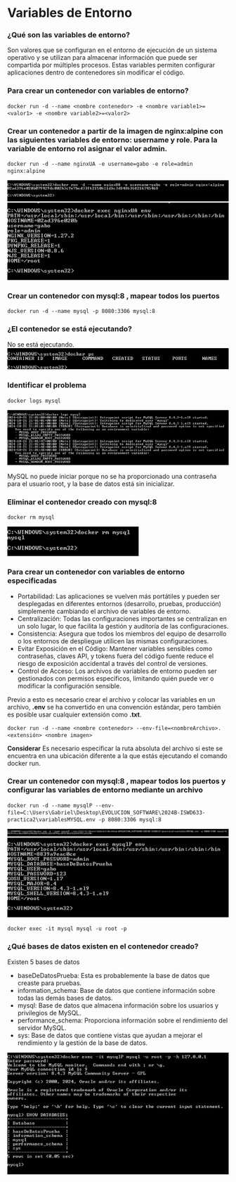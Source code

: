 # Variables de Entorno
### ¿Qué son las variables de entorno?
Son valores que se configuran en el entorno de ejecución de un sistema operativo y se utilizan para almacenar información que puede ser compartida por múltiples procesos. Estas variables permiten configurar aplicaciones dentro de contenedores sin modificar el código. 

### Para crear un contenedor con variables de entorno?

```
docker run -d --name <nombre contenedor> -e <nombre variable1>=<valor1> -e <nombre variable2>=<valor2>
```

### Crear un contenedor a partir de la imagen de nginx:alpine con las siguientes variables de entorno: username y role. Para la variable de entorno rol asignar el valor admin.

```
docker run -d --name nginxUA -e username=gabo -e role=admin nginx:alpine
```

![ImagenUA](img/nginxUA.PNG)
![ImagenUAC](img/nginxUAC.PNG)



### Crear un contenedor con mysql:8 , mapear todos los puertos
```
docker run -d --name mysql -p 8080:3306 mysql:8
```

### ¿El contenedor se está ejecutando?
No se está ejecutando. 
![ImagenEjec](img/dockerEjec.PNG)


### Identificar el problema
```
docker logs mysql
```
![ImagenMis](img/dockerMistake.PNG)

MySQL no puede iniciar porque no se ha proporcionado una contraseña para el usuario root, y la base de datos está sin inicializar.

### Eliminar el contenedor creado con mysql:8 
```
docker rm mysql

```
![ImagesDelete](img/mysqlDelete.PNG)

### Para crear un contenedor con variables de entorno especificadas
- Portabilidad: Las aplicaciones se vuelven más portátiles y pueden ser desplegadas en diferentes entornos (desarrollo, pruebas, producción) simplemente cambiando el archivo de variables de entorno.
- Centralización: Todas las configuraciones importantes se centralizan en un solo lugar, lo que facilita la gestión y auditoría de las configuraciones.
- Consistencia: Asegura que todos los miembros del equipo de desarrollo o los entornos de despliegue utilicen las mismas configuraciones.
- Evitar Exposición en el Código: Mantener variables sensibles como contraseñas, claves API, y tokens fuera del código fuente reduce el riesgo de exposición accidental a través del control de versiones.
- Control de Acceso: Los archivos de variables de entorno pueden ser gestionados con permisos específicos, limitando quién puede ver o modificar la configuración sensible.

Previo a esto es necesario crear el archivo y colocar las variables en un archivo, **.env** se ha convertido en una convención estándar, pero también es posible usar cualquier extensión como **.txt**.
```
docker run -d --name <nombre contenedor> --env-file=<nombreArchivo>.<extensión> <nombre imagen>
```
**Considerar**
Es necesario especificar la ruta absoluta del archivo si este se encuentra en una ubicación diferente a la que estás ejecutando el comando docker run.

### Crear un contenedor con mysql:8 , mapear todos los puertos y configurar las variables de entorno mediante un archivo

```
docker run -d --name mysqlP --env-file=C:\Users\Gabriel\Desktop\EVOLUCION_SOFTWARE\2024B-ISWD633-practica2\variablesMYSQL.env -p 8080:3306 mysql:8
```
![ImagesOK](img/mysqlOK.PNG)
![ImagesVE](img/mysqlVE.PNG)

```
docker exec -it mysql mysql -u root -p

```

### ¿Qué bases de datos existen en el contenedor creado?
Existen 5 bases de datos
- baseDeDatosPrueba: Esta es probablemente la base de datos que creaste para pruebas.
- information_schema: Base de datos que contiene información sobre todas las demás bases de datos.
- mysql: Base de datos que almacena información sobre los usuarios y privilegios de MySQL.
- performance_schema: Proporciona información sobre el rendimiento del servidor MySQL.
- sys: Base de datos que contiene vistas que ayudan a mejorar el rendimiento y la gestión de la base de datos.

![ImagesVE](img/mysqlDB.PNG)
